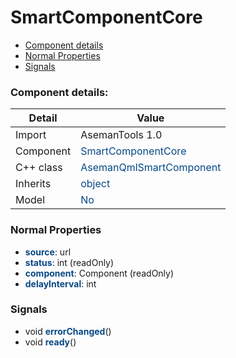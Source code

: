 # SmartComponentCore

 * [Component details](#component-details)
 * [Normal Properties](#normal-properties)
 * [Signals](#signals)


### Component details:

|Detail|Value|
|------|-----|
|Import|AsemanTools 1.0|
|Component|<font color='#074885'>SmartComponentCore</font>|
|C++ class|<font color='#074885'>AsemanQmlSmartComponent</font>|
|Inherits|<font color='#074885'>object</font>|
|Model|<font color='#074885'>No</font>|


### Normal Properties

* <font color='#074885'><b>source</b></font>: url
* <font color='#074885'><b>status</b></font>: int (readOnly)
* <font color='#074885'><b>component</b></font>: Component (readOnly)
* <font color='#074885'><b>delayInterval</b></font>: int



### Signals

 * void <font color='#074885'><b>errorChanged</b></font>()
 * void <font color='#074885'><b>ready</b></font>()


